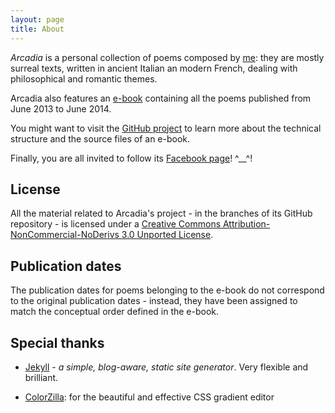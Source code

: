 ```yaml
---
layout: page
title: About
---
```



*Arcadia* is a personal collection of poems composed by [me](http://gianlucacosta.info/about): they are mostly surreal texts, written in ancient Italian an modern French, dealing with philosophical and romantic themes.

Arcadia also features an [e-book]({{site.baseurl}}/e-book) containing all the poems published from June 2013 to June 2014.

You might want to visit the [GitHub project](https://github.com/giancosta86/Arcadia) to learn more about the technical structure and the source files of an e-book.

Finally, you are all invited to follow its [Facebook page](https://www.facebook.com/Arcadia-Poems-1404281936471835)! ^\_\_^!


## License

All the material related to Arcadia's project - in the branches of its GitHub repository - is licensed under a [Creative Commons Attribution-NonCommercial-NoDerivs 3.0 Unported License](https://creativecommons.org/licenses/by-nc-nd/3.0/).


## Publication dates

The publication dates for poems belonging to the e-book do not correspond to the original publication dates - instead, they have been assigned to match the conceptual order defined in the e-book.


## Special thanks

* [Jekyll](https://jekyllrb.com/) - *a simple, blog-aware, static site generator*. Very flexible and brilliant.

* [ColorZilla](http://www.colorzilla.com/gradient-editor/): for the beautiful and effective CSS gradient editor
